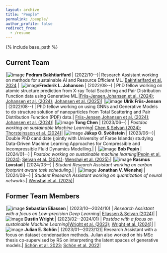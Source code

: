 ```yaml
---
layout: archive
title: "People"
permalink: /people/
author_profile: false
redirect_from:
  - /resume
---
```


{% include base_path %}

## Current Team

|![image](images/pedram.jpeg) **Pedram Bakhtiarifard** | (2022/10--)| Research Assistant working on methods for sustainable AI and Resource Efficient ML.|[Bakhtiarifard et al. 2024](https://arxiv.org/abs/2210.06015) |
|![image](images/frederik.jpg)**Frederik L. Johansen** | (2022/08--) | PhD fellow working on atomic structure prediction from X-ray Total Scattering and Pair Distribution Function data using Generative ML.|[Friis-Jensen,Johansen et al. (2024)](https://arxiv.org/abs/2402.13221); [Johansen et al. (2024)](https://joss.theoj.org/papers/10.21105/joss.06024); [Johansen et al. (2025)](https://arxiv.org/abs/2502.02189)|
|![image](images/ulrik.jpg) **Ulrik Friis-Jensen** | (2022/08--) | PhD fellow working on using GNNs and Generative Models to do structure solution of nanoparticles from Total Scattering and Pair Distribution Function (PDF) data.| [Friis-Jensen,Johansen et al. (2024)](https://arxiv.org/abs/2402.13221); [Johansen et al. (2024)](https://joss.theoj.org/papers/10.21105/joss.06024)|
|![image](images/tong.jpg) **Tong Chen** | (2023/06--) | *Postdoc working on sustainable Machine Learning*| [Chen & Selvan (2024)](https://arxiv.org/abs/2402.05675); [Thorsteinsson et al. (2024)](https://arxiv.org/abs/2403.09441)|
|![image](images/jakup.jpg) **Jákup O. Svöðstein** | (2023/06--)| Double PhD candidate (jointly with University of Faroe Islands) studying Data-Driven Machine Learning Approaches for Compressible and Incompressible Fluid Dynamics Modelling.| |
|![image](images/bob.jpeg) **Bob Pepin** | (2024/01--) | *Postdoc working on sustainable machine learning*|[Pepin et al. (2024)](https://arxiv.org/abs/2412.09254); [Selvan et al. (2024)](https://arxiv.org/abs/2403.12562); [Wenshøj et al. (2025)](https://arxiv.org/abs/2502.00490);|
|![image](images/rasmus.jpeg) **Rasmus Løvstad** | (2024/03--) | *Student Research Assistant working on carbon footprint aware task scheduling.*| |
|![image](images/jonathan.jpg) **Jonathan V. Wenshøj** | (2024/08--) | *Student Research Assistant working on quantization of neural networks.*| [Wenshøj et al. (2025)](https://arxiv.org/abs/2502.00490)|



## Former Team Members

|![image](images/sebastian.jpg) **Sebastian Eliassen** | (2023/10--2024/10) | *Research Assistant with a focus on Low-precision Deep Learning*| [Eliassen & Selvan (2024)](https://arxiv.org/abs/2309.11856)|
|![image](images/dustin.jpeg) **Dustin Wright** | (2023/02--2024/01) | *Postdoc with a focus on sustainable Machine Learning*|[Wright et al. (2023)](https://arxiv.org/abs/2309.02065); [Wright et al. (2024)](https://arxiv.org/abs/2406.01345)|
|![image](images/julian.jpg) **Julian E. Schön** | (2023/01--2023/12)| Research Assistant with a focus on dataset condensation methods. Julian also worked on his MSc thesis co-supervised by RS on interpreting the latent spaces of generative models.| [Schön et al. 2023](https://arxiv.org/abs/2301.05465); [Schön et al. 2022](https://arxiv.org/abs/2207.09740)|


